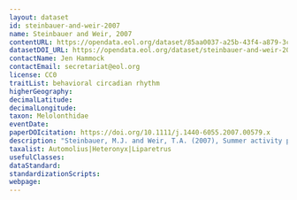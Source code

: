```yaml
---
layout: dataset
id: steinbauer-and-weir-2007
name: Steinbauer and Weir, 2007
contentURL: https://opendata.eol.org/dataset/85aa0037-a25b-43f4-a879-3c1c6b5619fc/resource/4ba27900-ff7b-40d1-8354-dbf2c4a53978/download/archive.zip
datasetDOI_URL: https://opendata.eol.org/dataset/steinbauer-and-weir-2007
contactName: Jen Hammock
contactEmail: secretariat@eol.org
license: CC0
traitList: behavioral circadian rhythm
higherGeography:
decimalLatitude:
decimalLongitude:
taxon: Melolonthidae
eventDate:
paperDOIcitation: https://doi.org/10.1111/j.1440-6055.2007.00579.x
description: "Steinbauer, M.J. and Weir, T.A. (2007), Summer activity patterns of nocturnal Scarabaeoidea (Coleoptera) of the southern tablelands of New South Wales. Australian Journal of Entomology, 46: 7-16. https://doi.org/10.1111/j.1440-6055.2007.00579.x"
taxalist: Automolius|Heteronyx|Liparetrus
usefulClasses:
dataStandard:
standardizationScripts:
webpage:
---
```


